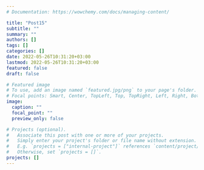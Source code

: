 ```yaml
---
# Documentation: https://wowchemy.com/docs/managing-content/

title: "Post15"
subtitle: ""
summary: ""
authors: []
tags: []
categories: []
date: 2022-05-26T10:31:20+03:00
lastmod: 2022-05-26T10:31:20+03:00
featured: false
draft: false

# Featured image
# To use, add an image named `featured.jpg/png` to your page's folder.
# Focal points: Smart, Center, TopLeft, Top, TopRight, Left, Right, BottomLeft, Bottom, BottomRight.
image:
  caption: ""
  focal_point: ""
  preview_only: false

# Projects (optional).
#   Associate this post with one or more of your projects.
#   Simply enter your project's folder or file name without extension.
#   E.g. `projects = ["internal-project"]` references `content/project/deep-learning/index.md`.
#   Otherwise, set `projects = []`.
projects: []
---
```

